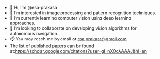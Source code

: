 - 👋 Hi, I’m @esa-prakasa
- 👀 I’m interested in image processing and pattern recognition techniques.
- 🌱 I’m currently learning computer vision using deep learning approaches.
- 💞️ I’m looking to collaborate on developing vision algorithms for autonomous navigation.
- 📫 You may reach me by email at esa.prakasa@gmail.com 
- The list of published papers can be found at:https://scholar.google.com/citations?user=gI_nXOcAAAAJ&hl=en 

<!---
esa-prakasa/esa-prakasa is a ✨ special ✨ repository because its `README.md` (this file) appears on your GitHub profile.
You can click the Preview link to take a look at your changes.
--->
